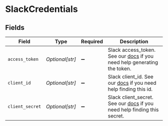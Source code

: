 # SlackCredentials


## Fields

| Field                                                                                                                                     | Type                                                                                                                                      | Required                                                                                                                                  | Description                                                                                                                               |
| ----------------------------------------------------------------------------------------------------------------------------------------- | ----------------------------------------------------------------------------------------------------------------------------------------- | ----------------------------------------------------------------------------------------------------------------------------------------- | ----------------------------------------------------------------------------------------------------------------------------------------- |
| `access_token`                                                                                                                            | *Optional[str]*                                                                                                                           | :heavy_minus_sign:                                                                                                                        | Slack access_token. See our <a href="https://docs.airbyte.com/integrations/sources/slack">docs</a> if you need help generating the token. |
| `client_id`                                                                                                                               | *Optional[str]*                                                                                                                           | :heavy_minus_sign:                                                                                                                        | Slack client_id. See our <a href="https://docs.airbyte.com/integrations/sources/slack">docs</a> if you need help finding this id.         |
| `client_secret`                                                                                                                           | *Optional[str]*                                                                                                                           | :heavy_minus_sign:                                                                                                                        | Slack client_secret. See our <a href="https://docs.airbyte.com/integrations/sources/slack">docs</a> if you need help finding this secret. |